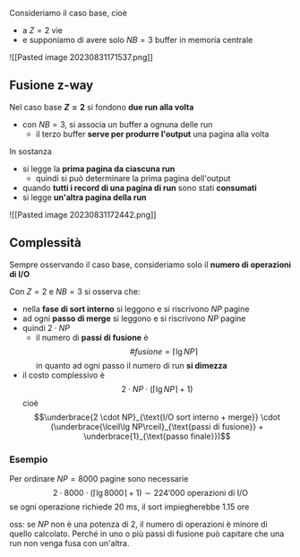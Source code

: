 Consideriamo il caso base, cioè
- a $Z=2$ vie
- e supponiamo di avere solo $NB=3$ buffer in memoria centrale

![[Pasted image 20230831171537.png]]

## Fusione z-way
Nel caso base **$Z = 2$** si fondono **due run alla volta**
- con $NB=3$, si associa un buffer a ognuna delle run
	- il terzo buffer **serve per produrre l'output** una pagina alla volta

In sostanza
- si legge la **prima pagina da ciascuna run**
	- quindi si può determinare la prima pagina dell'output
- quando **tutti i record di una pagina di run** sono stati **consumati**
- si legge **un'altra pagina della run**

![[Pasted image 20230831172442.png]]

## Complessità
Sempre osservando il caso base, consideriamo solo il **numero di operazioni di I/O**

Con $Z=2$ e $NB=3$ si osserva che:
- nella **fase di sort interno** si leggono e si riscrivono $NP$ pagine
- ad ogni **passo di merge** si leggono e si riscrivono $NP$ pagine
- quindi $2\cdot NP$
	- il numero di **passi di fusione** è $$\# fusione = \lceil \lg NP\rceil$$ in quanto ad ogni passo il numero di run **si dimezza**
- il costo complessivo è $$2 \cdot NP \cdot \left( \lceil \lg NP\rceil + 1\right)$$ cioè $$\underbrace{2 \cdot NP}_{\text{I/O sort interno + merge}} \cdot (\underbrace{\lceil\lg NP\rceil}_{\text{passi di fusione}} + \underbrace{1}_{\text{passo finale}})$$

### Esempio
Per ordinare $NP = 8000$ pagine sono necessarie
$$2 \cdot 8000 \cdot (\lceil \lg 8000\rceil + 1) \sim 224'000\text{ operazioni di I/O}$$
se ogni operazione richiede $20$ ms, il sort impiegherebbe $1.15$ ore

oss: se $NP$ non è una potenza di 2, il numero di operazioni è minore di quello calcolato. Perché in uno o più passi di fusione può capitare che una run non venga fusa con un'altra.